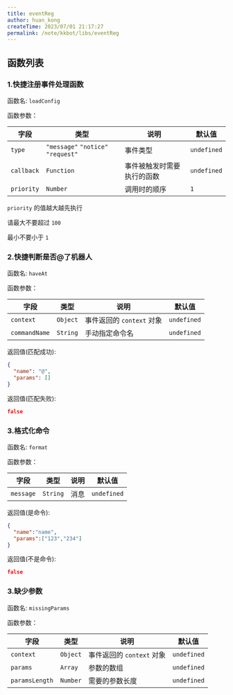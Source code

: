 ```yaml
---
title: eventReg
author: huan_kong
createTime: 2023/07/01 21:17:27
permalink: /note/kkbot/libs/eventReg
---
```


## 函数列表

### 1.快捷注册事件处理函数

函数名: `loadConfig`

函数参数：

| 字段          | 类型  | 说明       | 默认值    |
| ------------- | ----- | ---------- | ---------- |
| `type` | `"message"` `"notice"` `"request"` | 事件类型 | `undefined` |
| `callback` | `Function` | 事件被触发时需要执行的函数 | `undefined` |
| `priority` | `Number` | 调用时的顺序 | `1` |

`priority` 的值越大越先执行

请最大不要超过 `100`

最小不要小于 `1`

### 2.快捷判断是否@了机器人

函数名: `haveAt`

函数参数：

| 字段          | 类型  | 说明       | 默认值    |
| ------------- | ----- | ---------- | ---------- |
| `context` | `Object` | 事件返回的 `context` 对象 | `undefined` |
| `commandName` | `String` | 手动指定命令名 | `undefined` |

返回值(匹配成功):

~~~ json
{
  "name": "@",
  "params": []
}
~~~

返回值(匹配失败):

~~~ json
false
~~~

### 3.格式化命令

函数名: `format`

函数参数：

| 字段          | 类型  | 说明       | 默认值    |
| ------------- | ----- | ---------- | ---------- |
| `message` | `String` | 消息 | `undefined` |

返回值(是命令):

~~~ json
{
  "name":"name",
  "params":["123","234"]
}
~~~

返回值(不是命令):

~~~json
false
~~~

### 3.缺少参数

函数名: `missingParams`

函数参数：

| 字段          | 类型  | 说明       | 默认值    |
| ------------- | ----- | ---------- | ---------- |
| `context` | `Object` | 事件返回的 `context` 对象 | `undefined` |
| `params` | `Array` | 参数的数组 | `undefined` |
| `paramsLength` | `Number` | 需要的参数长度 | `undefined` |
